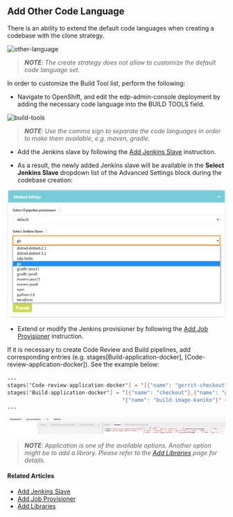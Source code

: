 ## Add Other Code Language

There is an ability to extend the default code languages when creating a codebase with the clone strategy.

![other-language](../readme-resource/ac_other_language.png "other-language")

>_**NOTE**: The create strategy does not allow to customize the default code language set._

In order to customize the Build Tool list, perform the following:
* Navigate to OpenShift, and edit the edp-admin-console deployment by adding the necessary code language into
the BUILD TOOLS field.

![build-tools](../readme-resource/other_build_tool.png "build-tools")

>_**NOTE**: Use the comma sign to separate the code languages in order to make them available, e.g. maven, gradle._

* Add the Jenkins slave by following the
[Add Jenkins Slave](https://github.com/epam/edp-jenkins-operator/blob/master/documentation/add-jenkins-slave.md#add-jenkins-slave) instruction.

* As a result, the newly added Jenkins slave will be available in the **Select Jenkins Slave** dropdown list of the
Advanced Settings block during the codebase creation:

![jenkins-slave](../readme-resource/ac_jenkins_slave.png "jenkins-slave")

* Extend or modify the Jenkins provisioner by following the
[Add Job Provisioner](https://github.com/epam/edp-jenkins-operator/blob/master/documentation/add-job-provision.md) instruction.

If it is necessary to create Code Review and Build pipelines, add corresponding entries (e.g. stages[Build-application-docker], [Code-review-application-docker]). See the example below:

```java
...
stages['Code-review-application-docker'] = '[{"name": "gerrit-checkout"}' + "${commitValidateStage}" + ',{"name": "sonar"}]'
stages['Build-application-docker'] = '[{"name": "checkout"},{"name": "get-version"},{"name": "sonar"},' +
                                     '{"name": "build-image-kaniko"}' + "${createJFVStage}" + ',{"name": "git-tag"}]'
...
```
![jenkins-provisioner](../readme-resource/ac_jenkins_provisioner.png "jenkins-provisioner")

>_**NOTE**: Application is one of the available options. Another option might be to add a library. Please refer to the [Add Libraries](https://github.com/epam/edp-admin-console/blob/release/2.7/documentation/add_libraries.md) page for details._

#### Related Articles

* [Add Jenkins Slave](https://github.com/epam/edp-jenkins-operator/blob/master/documentation/add-jenkins-slave.md#add-jenkins-slave)
* [Add Job Provisioner](https://github.com/epam/edp-jenkins-operator/blob/master/documentation/add-job-provision.md)
* [Add Libraries](https://github.com/epam/edp-admin-console/blob/release/2.7/documentation/add_libraries.md)
